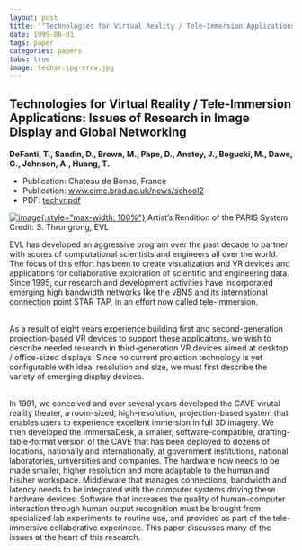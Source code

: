 ```yaml
---
layout: post
title: '"Technologies for Virtual Reality / Tele-Immersion Applications: Issues of Research in Image Display and Global Networking"'
date: 1999-06-01
tags: paper
categories: papers
tabs: true
image: techvr.jpg-srcw.jpg
---
```


## Technologies for Virtual Reality / Tele-Immersion Applications: Issues of Research in Image Display and Global Networking
**DeFanti, T., Sandin, D., Brown, M., Pape, D., Anstey, J., Bogucki, M., Dawe, G., Johnson, A., Huang, T.**
- Publication: Chateau de Bonas, France
- Publication: www.eimc.brad.ac.uk/news/school2
- PDF: [techvr.pdf](/documents/techvr.pdf)


[![image](https://www.evl.uic.edu/output/originals/techvr.jpg-srcw.jpg){:style="max-width: 100%"}](https://www.evl.uic.edu/output/originals/techvr.jpg-srcw.jpg)
Artist&rsquo;s Rendition of the PARIS System
Credit: S. Throngrong, EVL

EVL has developed an aggressive program over the past decade to partner with scores of computational scientists and engineers all over the world. The focus of this effort has been to create visualization and VR devices and applications for collaborative exploration of scientific and engineering data. Since 1995, our research and development activities have incorporated emerging high bandwidth networks like the vBNS and its international connection point STAR TAP, in an effort now called tele-immersion.<br><br>

As a result of eight years experience building first and second-generation projection-based VR devices to support these applicaitons, we wish to describe needed research in third-generation VR devices aimed at desktop / office-sized displays. Since no current projection technology is yet configurable with ideal resolution and size, we must first describe the variety of emerging display devices.<br><br>

In 1991, we conceived and over several years developed the CAVE virutal reality theater, a room-sized, high-resolution, projection-based system that enables users to experience excellent immersion in full 3D imagery. We then developed the ImmersaDesk, a smaller, software-compatible, drafting-table-format version of the CAVE that has been deployed to dozens of locations, nationally and internationally, at government institutions, national laboratories, universities and companies. The hardware now needs to be made smaller, higher resolution and more adaptable to the human and his/her workspace. Middleware that manages connections, bandwidth and latency needs to be integrated with the computer systems driving these hardware devices. Software that increases the quality of human-computer interaction through human output recognition must be brought from specialized lab experiments to routine use, and provided as part of the tele-immersive collaborative experinece. This paper discusses many of the issues at the heart of this research.